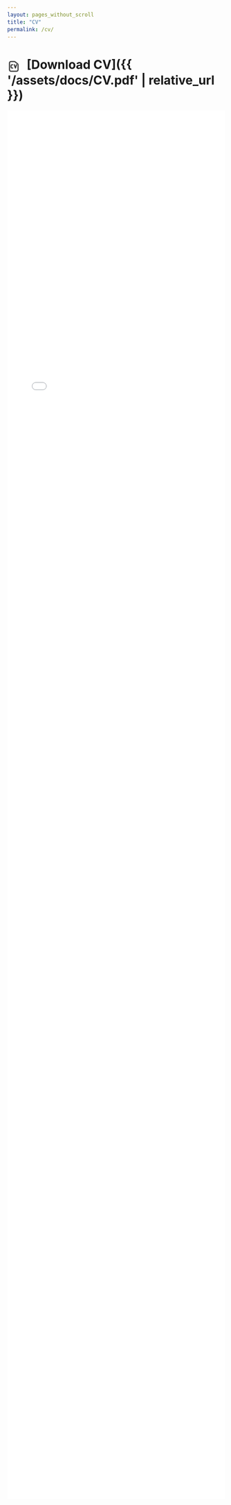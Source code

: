 ```yaml
---
layout: pages_without_scroll
title: "CV"
permalink: /cv/
---
```

<!--
<div style="margin-top: 50px;">
</div>
-->

<img src="/assets/images/cv.png" alt="Icon" width="30" height="30" style="vertical-align:middle; margin-right:15px; margin-top: 4px;">[Download CV]({{ '/assets/docs/CV.pdf' | relative_url }})
====

<embed src="{{ '/assets/docs/CV.pdf' | relative_url }}#toolbar=0" style="width: 100%; height: 80vh; border: none" type="application/pdf">